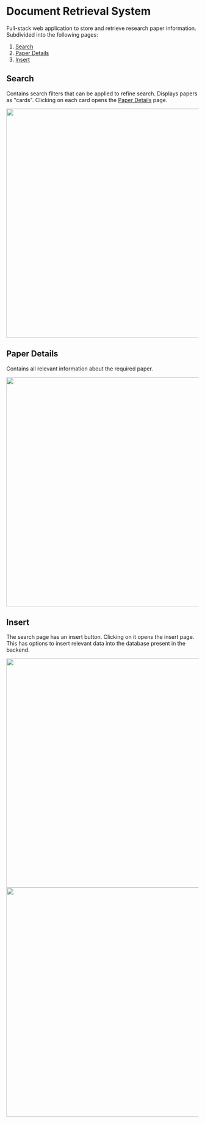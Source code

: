 # Document Retrieval System
Full-stack web application to store and retrieve research paper information.   
Subdivided into the following pages:
1) [Search](https://github.com/akilkarthikeyan/document-retrieval-system/blob/master/README.md#search)
2) [Paper Details](https://github.com/akilkarthikeyan/document-retrieval-system/blob/master/README.md#paper-details)
3) [Insert](https://github.com/akilkarthikeyan/document-retrieval-system/blob/master/README.md#insert) 
 
## Search  
Contains search filters that can be applied to refine search. Displays papers as "cards". Clicking on each card opens the [Paper Details](https://github.com/akilkarthikeyan/document-retrieval-system/blob/master/README.md#paper-details) page.

<img src="https://user-images.githubusercontent.com/76770419/186635458-6f7351ad-ab9d-43b8-8e9d-6a95ae760cba.png" width="600">

## Paper Details
Contains all relevant information about the required paper.

<img src= "[https://user-images.githubusercontent.com/76770419/184542004-c724c09e-e710-40c3-ae1b-4acad42628d9.png](https://user-images.githubusercontent.com/76770419/186636187-3e05d524-8b70-40f9-adda-865d3a9889f9.png)" width="600">

## Insert
The search page has an insert button. Clicking on it opens the insert page. This has options to insert relevant data into the database present in the backend.

<img src="https://user-images.githubusercontent.com/76770419/184541777-98f9093d-ba12-4680-98e3-42e98889ffd3.png" width="600">

<img src="https://user-images.githubusercontent.com/76770419/184542207-f55fdeb9-c210-42b0-a32b-00fadbdc0eff.png" width="600">

